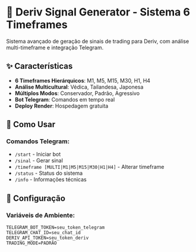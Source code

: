 # 🎯 Deriv Signal Generator - Sistema 6 Timeframes

Sistema avançado de geração de sinais de trading para Deriv, com análise multi-timeframe e integração Telegram.

## ✨ Características

- **6 Timeframes Hierárquicos**: M1, M5, M15, M30, H1, H4
- **Análise Multicultural**: Védica, Tailandesa, Japonesa
- **Múltiplos Modos**: Conservador, Padrão, Agressivo
- **Bot Telegram**: Comandos em tempo real
- **Deploy Render**: Hospedagem gratuita

## 🚀 Como Usar

### Comandos Telegram:
- `/start` - Iniciar bot
- `/sinal` - Gerar sinal
- `/timeframe [MULTI|M1|M5|M15|M30|H1|H4]` - Alterar timeframe
- `/status` - Status do sistema
- `/info` - Informações técnicas

## 🔧 Configuração

### Variáveis de Ambiente:
```env
TELEGRAM_BOT_TOKEN=seu_token_telegram
TELEGRAM_CHAT_ID=seu_chat_id
DERIV_API_TOKEN=seu_token_deriv
TRADING_MODE=PADRÃO
